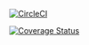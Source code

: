 
 [![CircleCI](https://circleci.com/gh/El-Tech01/WitsStudentRecruitment.svg?style=shield)](https://circleci.com/gh/El-Tech01/WitsStudentRecruitment)

[![Coverage Status](https://coveralls.io/repos/gh/El-Tech01/WitsStudentRecruitment/badge.png)](https://coveralls.io/gh/El-Tech01/WitsStudentRecruitment)
